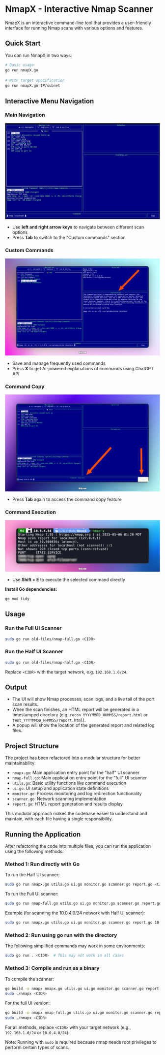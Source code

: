 # NmapX - Interactive Nmap Scanner

NmapX is an interactive command-line tool that provides a user-friendly interface for running Nmap scans with various options and features.

## Quick Start

You can run NmapX in two ways:

```sh
# Basic usage
go run nmapX.go

# With target specification
go run nmapX.go IP/subnet
```

## Interactive Menu Navigation

### Main Navigation
![Main Menu](img/1.png)

- Use **left and right arrow keys** to navigate between different scan options
- Press **Tab** to switch to the "Custom commands" section

### Custom Commands
![Custom Commands](img/2.png)

- Save and manage frequently used commands
- Press **X** to get AI-powered explanations of commands using ChatGPT API

### Command Copy
![Command Copy](img/3.png)

- Press **Tab** again to access the command copy feature

### Command Execution
![Command Execution](img/4.png)

- Use **Shift + E** to execute the selected command directly

**Install Go dependencies:**
   ```sh
   go mod tidy
   ```

## Usage

### Run the Full UI Scanner
```sh
sudo go run old-files/nmap-full.go <CIDR>
```

### Run the Half UI Scanner
```sh
sudo go run old-files/nmap-half.go <CIDR>
```

Replace `<CIDR>` with the target network, e.g. `192.168.1.0/24`.

## Output
- The UI will show Nmap processes, scan logs, and a live tail of the port scan results.
- When the scan finishes, an HTML report will be generated in a timestamped directory (e.g. `recon_YYYYMMDD_HHMMSS/report.html` or `test_YYYYMMDD_HHMMSS/report.html`).
- A popup will show the location of the generated report and related log files.

## Project Structure

The project has been refactored into a modular structure for better maintainability:

- `nmapx.go`: Main application entry point for the "half" UI scanner
- `nmap-full.go`: Main application entry point for the "full" UI scanner
- `utils.go`: Basic utility functions like command execution
- `ui.go`: UI setup and application state definitions
- `monitor.go`: Process monitoring and log redirection functionality
- `scanner.go`: Network scanning implementation
- `report.go`: HTML report generation and results display

This modular approach makes the codebase easier to understand and maintain, with each file having a single responsibility.

## Running the Application

After refactoring the code into multiple files, you can run the application using the following methods:

### Method 1: Run directly with Go

To run the Half UI scanner:
```sh
sudo go run nmapx.go utils.go ui.go monitor.go scanner.go report.go <CIDR>
```

To run the Full UI scanner:
```sh
sudo go run nmap-full.go utils.go ui.go monitor.go scanner.go report.go <CIDR>
```

Example (for scanning the 10.0.4.0/24 network with Half UI scanner):
```sh
sudo go run nmapx.go utils.go ui.go monitor.go scanner.go report.go 10.0.4.0/24
```

### Method 2: Run using go run with the directory

The following simplified commands may work in some environments:
```sh
sudo go run . <CIDR>  # This may not work in all cases
```

### Method 3: Compile and run as a binary

To compile the scanner:
```sh
go build -o nmapx nmapx.go utils.go ui.go monitor.go scanner.go report.go
sudo ./nmapx <CIDR>
```

For the full UI version:
```sh
go build -o nmapx nmap-full.go utils.go ui.go monitor.go scanner.go report.go
sudo ./nmapx <CIDR>
```

For all methods, replace `<CIDR>` with your target network (e.g., `192.168.1.0/24` or `10.0.4.0/24`).

Note: Running with `sudo` is required because nmap needs root privileges to perform certain types of scans.

